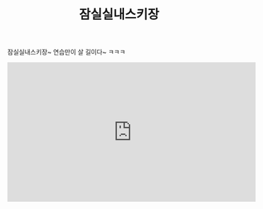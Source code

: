 ﻿---
title:  "잠실실내스키장"
hidden: true
date: 
last_modified_at:
---

잠실실내스키장~ 연습만이 살 길이다~ ㅋㅋㅋ<br>

<iframe src="https://www.facebook.com/plugins/video.php?href=https%3A%2F%2Fwww.facebook.com%2Fthedreamskier%2Fvideos%2F4461674870540790%2F&show_text=0&width=560" width="560" height="315" style="border:none;overflow:hidden" scrolling="no" frameborder="0" allowTransparency="true" allowFullScreen="true"></iframe>